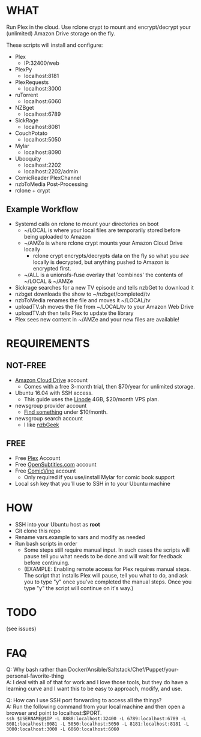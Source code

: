 # WHAT
Run Plex in the cloud. Use rclone crypt to mount and encrypt/decrypt your (unlimited) Amazon Drive storage on the fly.

These scripts will install and configure:

- Plex
    - IP:32400/web
- PlexPy
    - localhost:8181
- PlexRequests
    - localhost:3000
- ruTorrent
    - localhost:6060
- NZBget
    - localhost:6789
- SickRage
    - localhost:8081
- CouchPotato
    - localhost:5050
- Mylar
    - localhost:8090
- Ubooquity
    - localhost:2202
    - localhost:2202/admin
- ComicReader PlexChannel
- nzbToMedia Post-Processing
- rclone + crypt


## Example Workflow
- Systemd calls on rclone to mount your directories on boot
    - ~/LOCAL is where your local files are temporarily stored before being uploaded to Amazon
    - ~/AMZe is where rclone crypt mounts your Amazon Cloud Drive locally
        - rclone crypt encrypts/decrypts data on the fly so what you _see_ locally is decrypted, but anything pushed to Amazon is encrypted first.
    - ~/ALL is a unionsfs-fuse overlay that 'combines' the contents of ~/LOCAL & ~/AMZe
- Sickrage searches for a new TV episode and tells nzbGet to download it
- nzbget downloads the show to ~/nzbget/completed/tv
- nzbToMedia renames the file and moves it ~/LOCAL/tv
- uploadTV.sh moves the file from ~/LOCAL/tv to your Amazon Web Drive
- uploadTV.sh then tells Plex to update the library
- Plex sees new content in ~/AMZe and your new files are available!

# REQUIREMENTS
## NOT-FREE
- [Amazon Cloud Drive](https://www.amazon.com/clouddrive/home) account
    - Comes with a free 3-month trial, then $70/year for unlimited storage.
- Ubuntu 16.04 with SSH access.
    - This guide uses the [Linode](https://www.linode.com/pricing) 4GB, $20/month VPS plan.
- newsgroup provider account
    - [Find something](http://www.usenetcompare.com/) under $10/month.
- newsgroup search account
    - I like [nzbGeek](https://greycoder.com/best-usenet-indexes/)

## FREE
- Free [Plex](https://www.plex.tv/) Account
- Free [OpenSubtitles.com](http://www.opensubtitles.org) account
- Free [ComicVine](https://auth.comicvine.gamespot.com/signup/) account
    - Only required if you use/install Mylar for comic book support
- Local ssh key that you'll use to SSH in to your Ubuntu machine

# HOW
- SSH into your Ubuntu host as **root**
- Git clone this repo
- Rename vars.example to vars and modify as needed
- Run bash scripts in order
    - Some steps still require manual input. In such cases the scripts will pause tell you what needs to be done and will wait for feedback before continuing. 
    - (EXAMPLE: Enabling remote access for Plex requires manual steps. The script that installs Plex will pause, tell you what to do, and ask you to type "y" once you've completed the manual steps. Once you type "y" the script will continue on it's way.)

# TODO
(see issues)

# FAQ
Q: Why bash rather than Docker/Ansible/Saltstack/Chef/Puppet/your-personal-favorite-thing    
A: I deal with all of that for work and I love those tools, but they do have a learning curve and I want this to be easy to approach, modify, and use.

Q: How can I use SSH port forwarding to access all the things?    
A: Run the following command from your local machine and then open a browser and point to localhost:$PORT.    
    `ssh $USERNAME@$IP -L 8888:localhost:32400 -L 6789:localhost:6789 -L 8081:localhost:8081 -L 5050:localhost:5050 -L 8181:localhost:8181 -L 3000:localhost:3000 -L 6060:localhost:6060`

